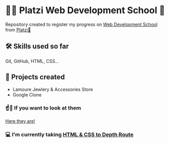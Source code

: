 # 👩‍💻 Platzi Web Development School 🏫
Repository created to register my progress on [Web Development School](https://platzi.com/escuela/escuela-web/) from [Platzi💚](https://platzi.com)

## 🛠 Skills used so far
Git, GitHub, HTML, CSS...

## 🧮 Projects created
- Lamoure Jewlery & Accessories Store
- Google Clone

### ☝👀 If you want to look at them
[Here they are!](https://miguelkeydev.github.io/platzi-web-development-school/)

### 💻 I'm currently taking [HTML & CSS to Depth Route](https://platzi.com/ruta/web-frontend/?school=_escuela_escuela-web_)
